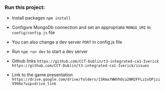 ### Run this project:

- Install packages `npm install`

- Configure MongoDb connection and set an appropriate `MONGO_URI` in `config/config.js` file

- You can also change a dev server `PORT` in config.js file

- Run `npm run dev` to start a dev server

- Github links `https://github.com/CCT-Dublin/t3-integrated-ca1-Iverick`  `https://github.com/CCT-Dublin/t3-integrated-ca1-Iverick/issues`

- Link to the game presentation `https://drive.google.com/drive/folders/1SRma7WWVhOcu2NM2FFLzzvDPjziV998x?usp=drive_link`